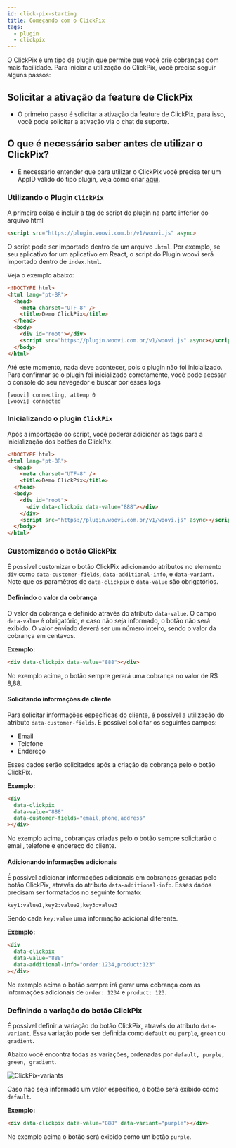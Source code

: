 ```yaml
---
id: click-pix-starting
title: Começando com o ClickPix
tags:
  - plugin
  - clickpix
---
```


O ClickPix é um tipo de plugin que permite que você crie cobranças com mais facilidade. Para iniciar a utilização do ClickPix, você precisa seguir alguns passos:

## Solicitar a ativação da feature de ClickPix

- O primeiro passo é solicitar a ativação da feature de ClickPix, para isso, você pode solicitar a ativação via o chat de suporte.

## O que é necessário saber antes de utilizar o ClickPix?

- É necessário entender que para utilizar o ClickPix você precisa ter um AppID válido do tipo plugin, veja como criar [aqui](../plugin/app-id).

### Utilizando o Plugin `ClickPix`

A primeira coisa é incluir a tag de script do plugin na parte inferior do arquivo html

```html
<script src="https://plugin.woovi.com.br/v1/woovi.js" async>
```

O script pode ser importado dentro de um arquivo `.html`. Por exemplo, se seu aplicativo for um aplicativo em React, o script do Plugin woovi será importado dentro de `index.html`.

Veja o exemplo abaixo:

```html
<!DOCTYPE html>
<html lang="pt-BR">
  <head>
    <meta charset="UTF-8" />
    <title>Demo ClickPix</title>
  </head>
  <body>
    <div id="root"></div>
    <script src="https://plugin.woovi.com.br/v1/woovi.js" async></script>
  </body>
</html>
```

Até este momento, nada deve acontecer, pois o plugin não foi inicializado.
Para confirmar se o plugin foi inicializado corretamente, você pode acessar o console do seu navegador e buscar por esses logs

```
[woovi] connecting, attemp 0
[woovi] connected
```

### Inicializando o plugin `ClickPix`

Após a importação do script, você poderar adicionar as tags para a inicialização dos botões do ClickPix.

```html
<!DOCTYPE html>
<html lang="pt-BR">
  <head>
    <meta charset="UTF-8" />
    <title>Demo ClickPix</title>
  </head>
  <body>
    <div id="root">
      <div data-clickpix data-value="888"></div>
    </div>
    <script src="https://plugin.woovi.com.br/v1/woovi.js" async></script>
  </body>
</html>
```

### Customizando o botão ClickPix

É possível customizar o botão ClickPix adicionando atributos no elemento `div` como `data-customer-fields`, `data-additional-info`, e `data-variant`. Note que os paramêtros de `data-clickpix` e `data-value` são obrigatórios.

#### Definindo o valor da cobrança

O valor da cobrança é definido através do atributo `data-value`. O campo `data-value` é obrigatório, e caso não seja informado, o botão não será exibido. O valor enviado deverá ser um número inteiro, sendo o valor da cobrança em centavos.

**Exemplo:**

```html
<div data-clickpix data-value="888"></div>
```

No exemplo acima, o botão sempre gerará uma cobrança no valor de R$ 8,88.

#### Solicitando informações de cliente

Para solicitar informações específicas do cliente, é possível a utilização do atributo `data-customer-fields`. É possível solicitar os seguintes campos:

- Email
- Telefone
- Endereço

Esses dados serão solicitados após a criação da cobrança pelo o botão ClickPix.

**Exemplo:**

```html
<div
  data-clickpix
  data-value="888"
  data-customer-fields="email,phone,address"
></div>
```

No exemplo acima, cobranças criadas pelo o botão sempre solicitarão o email, telefone e endereço do cliente.

#### Adicionando informações adicionais

É possível adicionar informações adicionais em cobranças geradas pelo botão ClickPix, através do atributo `data-additional-info`. Esses dados precisam ser formatados no seguinte formato:

`key1:value1,key2:value2,key3:value3`

Sendo cada `key:value` uma informação adicional diferente.

**Exemplo:**

```html
<div
  data-clickpix
  data-value="888"
  data-additional-info="order:1234,product:123"
></div>
```

No exemplo acima o botão sempre irá gerar uma cobrança com as informações adicionais de `order: 1234` e `product: 123`.

### Definindo a variação do botão ClickPix

É possível definir a variação do botão ClickPix, através do atributo `data-variant`. Essa variação pode ser definida como `default` ou `purple`, `green` ou `gradient`.

Abaixo você encontra todas as variações, ordenadas por `default, purple, green, gradient`.

![ClickPix-variants](./__assets__/clickpix-variants.png)

Caso não seja informado um valor específico, o botão será exibido como `default`.

**Exemplo:**

```html
<div data-clickpix data-value="888" data-variant="purple"></div>
```

No exemplo acima o botão será exibido como um botão `purple`.
